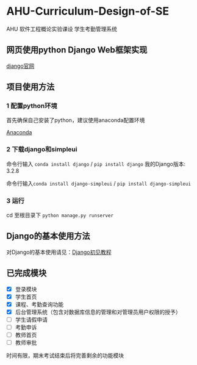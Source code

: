 # AHU-Curriculum-Design-of-SE
AHU 软件工程概论实验课设 学生考勤管理系统

## 网页使用python Django Web框架实现

[django官网](https://www.djangoproject.com/)

## 项目使用方法


### 1 配置python环境
首先确保自己安装了python，建议使用anaconda配置环境

[Anaconda](https://www.anaconda.com/)

### 2 下载django和simpleui
命令行输入 `conda install django` / `pip install django`
我的Django版本: 3.2.8

命令行输入`conda install django-simpleui` / `pip install django-simpleui`

### 3 运行
cd 至根目录下 `python manage.py runserver`

## Django的基本使用方法

对Django的基本使用请见：[Django初见教程](https://www.cnblogs.com/kumori/p/15962582.html)

## 已完成模块

- [x] 登录模块
- [x] 学生首页
- [x] 课程、考勤查询功能
- [x] 后台管理系统（包含对数据库信息的管理和对管理员用户权限的授予）
- [ ] 学生请假申请
- [ ] 考勤申诉
- [ ] 教师首页
- [ ] 教师审批

时间有限，期末考试结束后将完善剩余的功能模块
